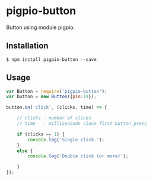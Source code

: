 # pigpio-button

Button using module pigpio.

## Installation
	$ npm install pigpio-button --save

## Usage

````javascript
var Button = require('pigpio-button');
var button = new Button({pin:19});

button.on('click', (clicks, time) => {

    // clicks - number of clicks
    // time   - milliseconds since first button press

    if (clicks == 1) {
        console.log('Single click.');
    }
    else {
        console.log('Double click (or more)');

    }
});
````
